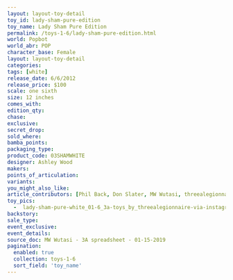 ```yaml
---
layout: layout-toy-detail 
toy_id: lady-sham-pure-edition
toy_name: Lady Sham Pure Edition
permalink: /toys-1-6/lady-sham-pure-edition.html
world: Popbot
world_abr: POP
character_base: Female
layout: layout-toy-detail
categories: 
tags: [white]
release_date: 6/6/2012
release_price: $100 
scale: one sixth
size: 12 inches
comes_with: 
edition_qty: 
chase: 
exclusive: 
secret_drop: 
sold_where: 
bamba_points: 
packaging_type: 
product_code: 03SHAMWHITE
designer: Ashley Wood
makers: 
points_of_articulation: 
variants: 
you_might_also_like: 
article_contributors: [Phil Back, Don Slater, MW Wutasi, threealegionnaire]
toy_pics: 
  -  lady-sham-pure-white_01-6_3a-toys_by_threealegionnaire-via-instagram.jpg
backstory: 
sale_type: 
event_exclusive: 
event_details: 
source_doc: MW Wutasi - 3A spreadsheet - 01-15-2019
pagination: 
  enabled: true
  collection: toys-1-6
  sort_field: 'toy_name'
---
```

